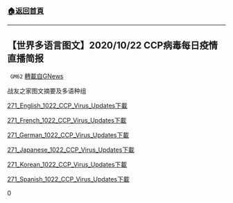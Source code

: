 ###  [:house:返回首頁](https://github.com/ourhimalayas/txt)
---

## 【世界多语言图文】2020/10/22 CCP病毒每日疫情直播简报
` GM62` [轉載自GNews](https://gnews.org/zh-hans/513021/)

战友之家图文摘要及多语种组

[271\_English\_1022\_CCP\_Virus\_Updates](https://gnews-media-offload.s3.amazonaws.com/wp-content/uploads/2020/11/01051125/271_English_1022_CCP_Virus_Updates.pdf)[下載](https://gnews-media-offload.s3.amazonaws.com/wp-content/uploads/2020/11/01051125/271_English_1022_CCP_Virus_Updates.pdf)

[271\_French\_1022\_CCP\_Virus\_Updates](https://gnews-media-offload.s3.amazonaws.com/wp-content/uploads/2020/11/01051125/271_French_1022_CCP_Virus_Updates.pdf)[下載](https://gnews-media-offload.s3.amazonaws.com/wp-content/uploads/2020/11/01051125/271_French_1022_CCP_Virus_Updates.pdf)

[271\_German\_1022\_CCP\_Virus\_Updates](https://gnews-media-offload.s3.amazonaws.com/wp-content/uploads/2020/11/01051125/271_German_1022_CCP_Virus_Updates_.pdf)[下載](https://gnews-media-offload.s3.amazonaws.com/wp-content/uploads/2020/11/01051125/271_German_1022_CCP_Virus_Updates_.pdf)

[271\_Japanese\_1022\_CCP\_Virus\_Updates](https://gnews-media-offload.s3.amazonaws.com/wp-content/uploads/2020/11/01051125/271_Japanese_1022_CCP_Virus_Updates.pdf)[下載](https://gnews-media-offload.s3.amazonaws.com/wp-content/uploads/2020/11/01051125/271_Japanese_1022_CCP_Virus_Updates.pdf)

[271\_Korean\_1022\_CCP\_Virus\_Updates](https://gnews-media-offload.s3.amazonaws.com/wp-content/uploads/2020/11/01051126/271_Korean_1022_CCP_Virus_Updates.pdf)[下載](https://gnews-media-offload.s3.amazonaws.com/wp-content/uploads/2020/11/01051126/271_Korean_1022_CCP_Virus_Updates.pdf)

[271\_Spanish\_1022\_CCP\_Virus\_Updates](https://gnews-media-offload.s3.amazonaws.com/wp-content/uploads/2020/11/01051125/271_Spanish_1022_CCP_Virus_Updates.pdf)[下載](https://gnews-media-offload.s3.amazonaws.com/wp-content/uploads/2020/11/01051125/271_Spanish_1022_CCP_Virus_Updates.pdf)



0
